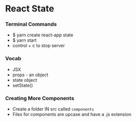 # React State

### Terminal Commands
- $ yarn create react-app state
- $ yarn start
- control + c to stop server


### Vocab
- JSX
- props - an object
- state object
- setState()


### Creating More Components
- Create a folder IN src called `components`
- Files for components are upcase and have a .js extension
